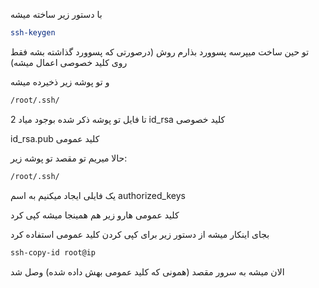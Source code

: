 با دستور زیر ساخته میشه
```bash
ssh-keygen
```
تو حین ساخت میپرسه پسوورد بذارم روش (درصورتی که پسوورد گذاشته بشه فقط روی کلید خصوصی اعمال میشه)


و تو پوشه زیر ذخیرده میشه
```bash
/root/.ssh/
```

2 تا فایل تو پوشه ذکر شده بوجود میاد
id_rsa
کلید خصوصی


id_rsa.pub
کلید عمومی





حالا میریم تو مقصد تو پوشه زیر:

```bash
/root/.ssh/
```
یک فایلی ایجاد میکنیم به اسم authorized_keys

کلید عمومی هارو زیر هم همینجا میشه کپی کرد

بجای اینکار میشه از دستور زیر برای کپی کردن کلید عمومی استفاده کرد

```bash
ssh-copy-id root@ip
```
الان میشه به سرور مقصد (همونی که کلید عمومی بهش داده شده) وصل شد
